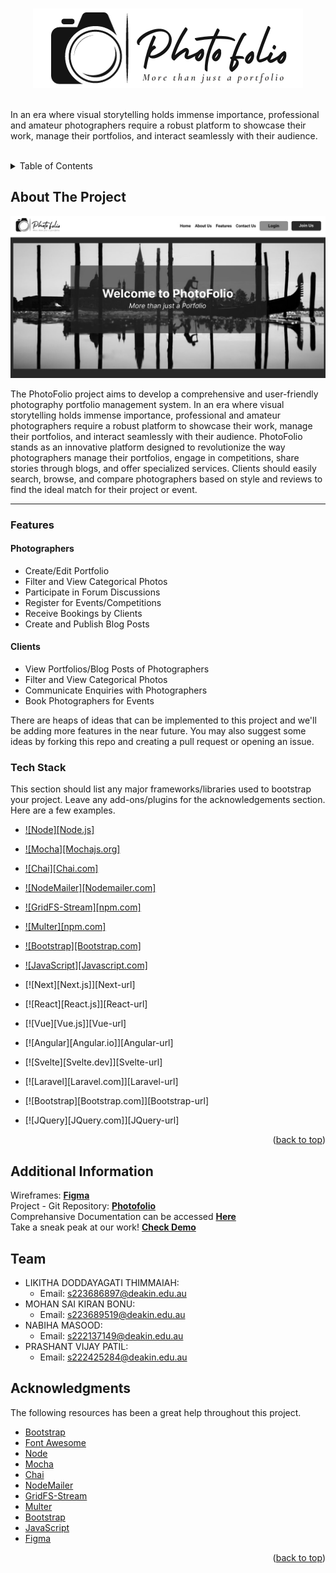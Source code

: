 <a name="readme-top"></a>

<!-- PROJECT  -->
<br />
<div align="center">
  <a href="https://github.com/othneildrew/Best-README-Template">
    <img src="./public/images/Photo.png" alt="Logo" >
  </a>
</div> <br>

<div>
<p> In an era where visual storytelling holds immense importance, professional and amateur photographers require a robust platform to showcase their work, manage their portfolios, and interact seamlessly with their audience.  </p> <br>
</div>

<!-- TABLE OF CONTENTS -->
<details>
  <summary>Table of Contents</summary>
  <ol>
    <li>
      <a href="#about-the-project">About The Project</a>
      <ul>
        <li><a href="#features"> Features</a></li>
        <li><a href="#tech-stack"> Tech Stack </a></li>
      </ul>
    </li>
    <!-- <li>
      <a href="#getting-started">Getting Started</a>
      <ul>
        <li><a href="#prerequisites">Prerequisites</a></li>
        <li><a href="#installation">Installation</a></li>
      </ul>
    </li> -->
    <li><a href="#additional-information">Additional Information</a></li>
    <li><a href="#team">Team</a></li>
    <li><a href="#acknowledgments">Acknowledgments</a></li>
  </ol>
</details>



<!-- ABOUT THE PROJECT -->
## About The Project

<img src="./public/images/Photofolio.jpg" alt="Photofolio">

<p> The PhotoFolio project aims to develop a comprehensive and user-friendly photography portfolio management system. In an era where visual storytelling holds immense importance, professional and amateur photographers require a robust platform to showcase their work, manage their portfolios, and interact seamlessly with their audience. PhotoFolio stands as an innovative platform designed to revolutionize the way photographers manage their portfolios, engage in competitions, share stories through blogs, and offer specialized services. Clients should easily search, browse, and compare photographers based on style and reviews to find the ideal match for their project or event. <p>

<hr>

### Features

#### Photographers
* Create/Edit Portfolio
* Filter and View Categorical Photos
* Participate in Forum Discussions
* Register for Events/Competitions
* Receive Bookings by Clients
* Create and Publish Blog Posts


#### Clients
* View Portfolios/Blog Posts of Photographers
* Filter and View Categorical Photos
* Communicate Enquiries with Photographers
* Book Photographers for Events



There are heaps of ideas that can be implemented to this project and we'll be adding more features in the near future. You may also suggest some ideas by forking this repo and creating a pull request or opening an issue.


### Tech Stack

This section should list any major frameworks/libraries used to bootstrap your project. Leave any add-ons/plugins for the acknowledgements section. Here are a few examples.

* [![Node][Node.js]](https://nodejs.org/en)
* [![Mocha][Mochajs.org]](https://mochajs.org/)
* [![Chai][Chai.com]](https://www.chaijs.com/)
* [![NodeMailer][Nodemailer.com]](https://nodemailer.com/)
* [![GridFS-Stream][npm.com]](https://www.npmjs.com/package/multer/)
* [![Multer][npm.com]](https://www.npmjs.com/package/multer/)
* [![Bootstrap][Bootstrap.com]](https://getbootstrap.com/)
* [![JavaScript][Javascript.com]](https://www.javascript.com/)

* [![Next][Next.js]][Next-url]
* [![React][React.js]][React-url]
* [![Vue][Vue.js]][Vue-url]
* [![Angular][Angular.io]][Angular-url]
* [![Svelte][Svelte.dev]][Svelte-url]
* [![Laravel][Laravel.com]][Laravel-url]
* [![Bootstrap][Bootstrap.com]][Bootstrap-url]
* [![JQuery][JQuery.com]][JQuery-url]

<p align="right">(<a href="#readme-top">back to top</a>)</p>



<!-- GETTING STARTED
## Getting Started

This is an example of how you may give instructions on setting up your project locally.
To get a local copy up and running follow these simple example steps.

### Prerequisites

This is an example of how to list things you need to use the software and how to install them.
* npm
  ```sh
  npm install npm@latest -g
  ```

### Installation

_Below is an example of how you can instruct your audience on installing and setting up your app. This template doesn't rely on any external dependencies or services._

1. Get a free API Key at [https://example.com](https://example.com)
2. Clone the repo
   ```sh
   git clone https://github.com/your_username_/Project-Name.git
   ```
3. Install NPM packages
   ```sh
   npm install
   ```
4. Enter your API in `config.js`
   ```js
   const API_KEY = 'ENTER YOUR API';
   ```

<p align="right">(<a href="#readme-top">back to top</a>)</p> -->


<!-- ADDITIONAL INFO -->
## Additional Information
<div>
    <p> 
        Wireframes: <a href="https://www.figma.com/file/xdLTOkO3XmrFgLct7I6a1J/PhotoFolio"> <strong>  Figma </a> </strong>   <br>
        Project - Git Repository: <a href="https://github.com/likithadt/SIT725-Photofolio"> <strong>  Photofolio </a> </strong> <br>
        Comprehansive Documentation can be accessed <a href="#"><strong> Here </strong></a> <br>
        Take a sneak peak at our work! <a href="#"> <strong>  Check Demo </strong></a> 
    </p>
</div>

<!-- CONTACT -->
## Team

* LIKITHA DODDAYAGATI THIMMAIAH: 
    * Email: s223686897@deakin.edu.au 
* MOHAN SAI KIRAN BONU: 
    * Email: s223689519@deakin.edu.au
* NABIHA MASOOD: 
    * Email: s222137149@deakin.edu.au 
* PRASHANT VIJAY PATIL: 
    * Email: s222425284@deakin.edu.au 


<!-- ACKNOWLEDGMENTS -->
## Acknowledgments

The following resources has been a great help throughout this project. 

* [Bootstrap](https://pages.github.com)
* [Font Awesome](https://fontawesome.com)
* [Node](https://nodejs.org/en)
* [Mocha](https://mochajs.org/)
* [Chai](https://www.chaijs.com/)
* [NodeMailer](https://nodemailer.com/)
* [GridFS-Stream](https://www.npmjs.com/package/multer/)
* [Multer](https://www.npmjs.com/package/multer/)
* [Bootstrap](https://getbootstrap.com/)
* [JavaScript](https://www.javascript.com/)
* [Figma](http://Figma.com/)

<p align="right">(<a href="#readme-top">back to top</a>)</p>
